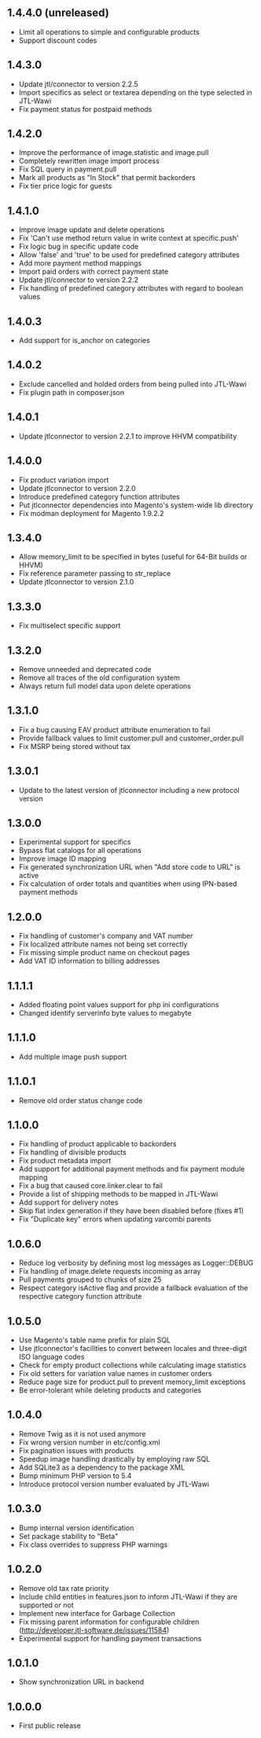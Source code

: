 1.4.4.0 (unreleased)
--------------------
- Limit all operations to simple and configurable products
- Support discount codes

1.4.3.0
-------
- Update jtl/connector to version 2.2.5
- Import specifics as select or textarea depending on the type selected in JTL-Wawi
- Fix payment status for postpaid methods

1.4.2.0
-------
- Improve the performance of image.statistic and image.pull
- Completely rewritten image import process
- Fix SQL query in payment.pull
- Mark all products as "In Stock" that permit backorders
- Fix tier price logic for guests

1.4.1.0
-------
- Improve image update and delete operations
- Fix 'Can't use method return value in write context at specific.push'
- Fix logic bug in specific update code
- Allow 'false' and 'true' to be used for predefined category attributes
- Add more payment method mappings
- Import paid orders with correct payment state
- Update jtl/connector to version 2.2.2
- Fix handling of predefined category attributes with regard to boolean values

1.4.0.3
-------
- Add support for is_anchor on categories

1.4.0.2
-------
- Exclude cancelled and holded orders from being pulled into JTL-Wawi
- Fix plugin path in composer.json

1.4.0.1
-------
- Update jtlconnector to version 2.2.1 to improve HHVM compatibility

1.4.0.0
-------
- Fix product variation import
- Update jtlconnector to version 2.2.0
- Introduce predefined category function attributes
- Put jtlconnector dependencies into Magento's system-wide lib directory
- Fix modman deployment for Magento 1.9.2.2

1.3.4.0
-------
- Allow memory_limit to be specified in bytes (useful for 64-Bit builds or HHVM)
- Fix reference parameter passing to str_replace
- Update jtlconnector to version 2.1.0

1.3.3.0
-------
- Fix multiselect specific support

1.3.2.0
-------
- Remove unneeded and deprecated code
- Remove all traces of the old configuration system
- Always return full model data upon delete operations

1.3.1.0
-------
- Fix a bug causing EAV product attribute enumeration to fail
- Provide fallback values to limit customer.pull and customer_order.pull
- Fix MSRP being stored without tax

1.3.0.1
-------
- Update to the latest version of jtlconnector including a new protocol version

1.3.0.0
-------
- Experimental support for specifics
- Bypass flat catalogs for all operations
- Improve image ID mapping
- Fix generated synchronization URL when "Add store code to URL" is active
- Fix calculation of order totals and quantities when using IPN-based payment methods

1.2.0.0
-------
- Fix handling of customer's company and VAT number
- Fix localized attribute names not being set correctly
- Fix missing simple product name on checkout pages
- Add VAT ID information to billing addresses

1.1.1.1
-------
- Added floating point values support for php ini configurations
- Changed identify serverinfo byte values to megabyte

1.1.1.0
-------
- Add multiple image push support

1.1.0.1
-------
- Remove old order status change code

1.1.0.0
-------
- Fix handling of product applicable to backorders
- Fix handling of divisible products
- Fix product metadata import
- Add support for additional payment methods and fix payment module mapping
- Fix a bug that caused core.linker.clear to fail
- Provide a list of shipping methods to be mapped in JTL-Wawi
- Add support for delivery notes
- Skip flat index generation if they have been disabled before (fixes #1)
- Fix "Duplicate key" errors when updating varcombi parents

1.0.6.0
-------
- Reduce log verbosity by defining most log messages as Logger::DEBUG
- Fix handling of image.delete requests incoming as array
- Pull payments grouped to chunks of size 25
- Respect category isActive flag and provide a fallback evaluation of the respective category function attribute

1.0.5.0
-------
- Use Magento's table name prefix for plain SQL
- Use jtlconnector's facilities to convert between locales and three-digit ISO language codes
- Check for empty product collections while calculating image statistics
- Fix old setters for variation value names in customer orders
- Reduce page size for product.pull to prevent memory_limit exceptions
- Be error-tolerant while deleting products and categories

1.0.4.0
-------
- Remove Twig as it is not used anymore
- Fix wrong version number in etc/config.xml
- Fix pagination issues with products
- Speedup image handling drastically by employing raw SQL
- Add SQLite3 as a dependency to the package XML
- Bump minimum PHP version to 5.4
- Introduce protocol version number evaluated by JTL-Wawi

1.0.3.0
-------
- Bump internal version identification
- Set package stability to "Beta"
- Fix class overrides to suppress PHP warnings

1.0.2.0
-------
- Remove old tax rate priority
- Include child entities in features.json to inform JTL-Wawi if they are supported or not
- Implement new interface for Garbage Collection
- Fix missing parent information for configurable children (http://developer.jtl-software.de/issues/11584)
- Experimental support for handling payment transactions

1.0.1.0
-------
- Show synchronization URL in backend

1.0.0.0
-------
- First public release
